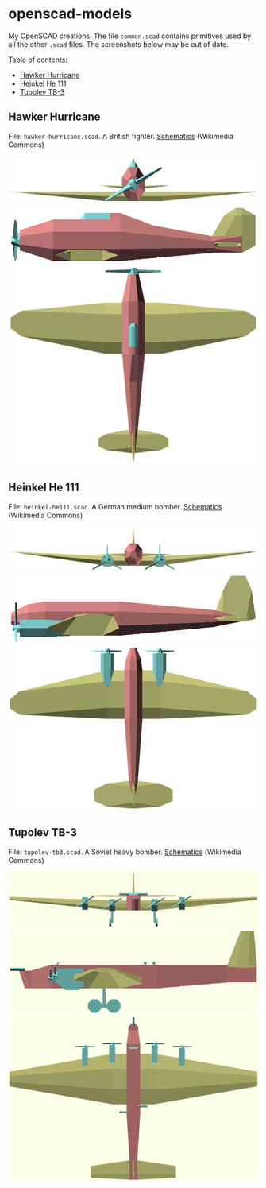 # openscad-models
My OpenSCAD creations. The file `common.scad` contains primitives used by all the other `.scad` files. The screenshots below may be out of date.

Table of contents:
* [Hawker Hurricane](#hawker-hurricane)
* [Heinkel He 111](#heinkel-he-111)
* [Tupolev TB-3](#tupolev-tb-3)

## Hawker Hurricane
File: `hawker-hurricane.scad`. A British fighter. [Schematics](https://commons.wikimedia.org/wiki/File:Hawker_Hurricane_3-view.svg) (Wikimedia Commons)

![front view](hawker-hurricane-front.png)
![left view](hawker-hurricane-left.png)
![top view](hawker-hurricane-top.png)

## Heinkel He 111
File: `heinkel-he111.scad`. A German medium bomber. [Schematics](https://commons.wikimedia.org/wiki/File:Heinkel_He_111_H-1_3-view_line_drawing.svg) (Wikimedia Commons)

![front view](heinkel-he111-front.png)
![left view](heinkel-he111-left.png)
![top view](heinkel-he111-top.png)

## Tupolev TB-3
File: `tupolev-tb3.scad`. A Soviet heavy bomber. [Schematics](https://commons.wikimedia.org/wiki/File:Tupoljev_TB-3.svg) (Wikimedia Commons)

![front view](tupolev-tb3-front.png)
![left view](tupolev-tb3-left.png)
![top view](tupolev-tb3-top.png)
